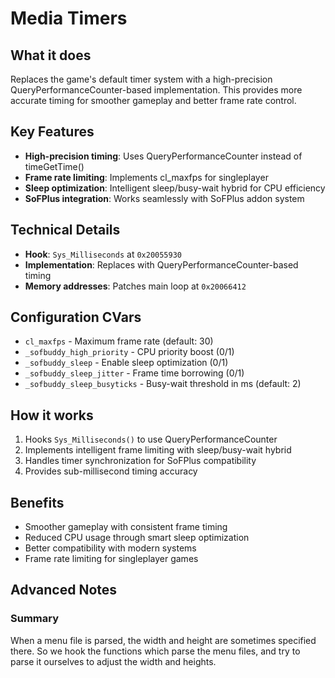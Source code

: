 # Media Timers

## What it does
Replaces the game's default timer system with a high-precision QueryPerformanceCounter-based implementation. This provides more accurate timing for smoother gameplay and better frame rate control.

## Key Features
- **High-precision timing**: Uses QueryPerformanceCounter instead of timeGetTime()
- **Frame rate limiting**: Implements cl_maxfps for singleplayer
- **Sleep optimization**: Intelligent sleep/busy-wait hybrid for CPU efficiency
- **SoFPlus integration**: Works seamlessly with SoFPlus addon system

## Technical Details
- **Hook**: `Sys_Milliseconds` at `0x20055930`
- **Implementation**: Replaces with QueryPerformanceCounter-based timing
- **Memory addresses**: Patches main loop at `0x20066412`

## Configuration CVars
- `cl_maxfps` - Maximum frame rate (default: 30)
- `_sofbuddy_high_priority` - CPU priority boost (0/1)
- `_sofbuddy_sleep` - Enable sleep optimization (0/1)
- `_sofbuddy_sleep_jitter` - Frame time borrowing (0/1)
- `_sofbuddy_sleep_busyticks` - Busy-wait threshold in ms (default: 2)

## How it works
1. Hooks `Sys_Milliseconds()` to use QueryPerformanceCounter
2. Implements intelligent frame limiting with sleep/busy-wait hybrid
3. Handles timer synchronization for SoFPlus compatibility
4. Provides sub-millisecond timing accuracy

## Benefits
- Smoother gameplay with consistent frame timing
- Reduced CPU usage through smart sleep optimization
- Better compatibility with modern systems
- Frame rate limiting for singleplayer games


## Advanced Notes
### Summary
When a menu file is parsed, the width and height are sometimes specified there. So we hook the functions which parse the menu files, and try to parse it ourselves to adjust the width and heights.


